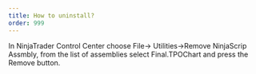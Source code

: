 ```yaml
---
title: How to uninstall?
order: 999
---
```

In NinjaTrader Control Center choose File-> Utilities->Remove NinjaScrip Assmbly, from the list of assemblies select Final.TPOChart and press the Remove button.
